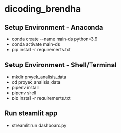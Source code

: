 # **dicoding_brendha**
## **Setup Environment - Anaconda**
- conda create --name main-ds python=3.9
- conda activate main-ds
- pip install -r requirements.txt

## **Setup Environment - Shell/Terminal**
- mkdir proyek_analisis_data
- cd proyek_analisis_data
- pipenv install
- pipenv shell
- pip install -r requirements.txt

## **Run steamlit app**
- streamlit run dashboard.py
